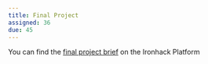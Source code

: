 ```yaml
---
title: Final Project
assigned: 36
due: 45
---
```


You can find the [final project brief](http://learn.ironhack.com/#/learning_unit/5162) on the Ironhack Platform

